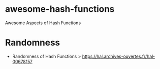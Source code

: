 # awesome-hash-functions
Awesome Aspects of Hash Functions

# Randomness
- Randomness of Hash Functions > https://hal.archives-ouvertes.fr/hal-00678157

